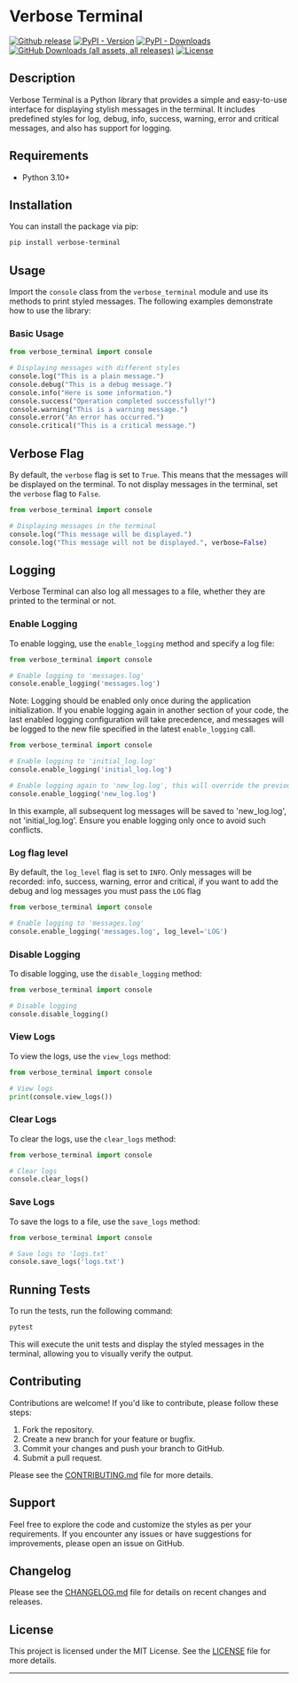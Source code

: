 # Verbose Terminal

[![Github release](https://img.shields.io/github/v/release/wipodev/Verbose_Terminal?color=0172ad&logo=github&logoColor=white)](https://github.com/wipodev/Verbose_Terminal/releases/latest)
[![PyPI - Version](https://img.shields.io/pypi/v/Verbose_Terminal?label=pypi%20release&color=0172ad)](https://pypi.org/project/Verbose_Terminal/)
[![PyPI - Downloads](https://img.shields.io/pypi/dm/Verbose_Terminal?color=0172ad&label=pypi%20downloads)](https://pypi.org/project/Verbose_Terminal/)
[![GitHub Downloads (all assets, all releases)](https://img.shields.io/github/downloads/wipodev/Verbose_Terminal/total?color=0172ad&label=github%20downloads)](https://github.com/wipodev/Verbose_Terminal)
[![License](https://img.shields.io/badge/license-MIT-%230172ad)](https://github.com/wipodev/Verbose_Terminal/blob/master/LICENSE)

## Description

Verbose Terminal is a Python library that provides a simple and easy-to-use interface for displaying stylish messages in the terminal. It includes predefined styles for log, debug, info, success, warning, error and critical messages, and also has support for logging.

## Requirements

- Python 3.10+

## Installation

You can install the package via pip:

```bash
pip install verbose-terminal
```

## Usage

Import the `console` class from the `verbose_terminal` module and use its methods to print styled messages. The following examples demonstrate how to use the library:

### Basic Usage

```python
from verbose_terminal import console

# Displaying messages with different styles
console.log("This is a plain message.")
console.debug("This is a debug message.")
console.info("Here is some information.")
console.success("Operation completed successfully!")
console.warning("This is a warning message.")
console.error("An error has occurred.")
console.critical("This is a critical message.")
```

## Verbose Flag

By default, the `verbose` flag is set to `True`. This means that the messages will be displayed on the terminal. To not display messages in the terminal, set the `verbose` flag to `False`.

```python
from verbose_terminal import console

# Displaying messages in the terminal
console.log("This message will be displayed.")
console.log("This message will not be displayed.", verbose=False)
```

## Logging

Verbose Terminal can also log all messages to a file, whether they are printed to the terminal or not.

### Enable Logging

To enable logging, use the `enable_logging` method and specify a log file:

```python
from verbose_terminal import console

# Enable logging to 'messages.log'
console.enable_logging('messages.log')
```

Note: Logging should be enabled only once during the application initialization. If you enable logging again in another section of your code, the last enabled logging configuration will take precedence, and messages will be logged to the new file specified in the latest `enable_logging` call.

```python
from verbose_terminal import console

# Enable logging to 'initial_log.log'
console.enable_logging('initial_log.log')

# Enable logging again to 'new_log.log', this will override the previous log file
console.enable_logging('new_log.log')
```

In this example, all subsequent log messages will be saved to 'new_log.log', not 'initial_log.log'. Ensure you enable logging only once to avoid such conflicts.

### Log flag level

By default, the `log_level` flag is set to `INFO`. Only messages will be recorded: info, success, warning, error and critical, if you want to add the debug and log messages you must pass the `LOG` flag

```python
from verbose_terminal import console

# Enable logging to 'messages.log'
console.enable_logging('messages.log', log_level='LOG')
```

### Disable Logging

To disable logging, use the `disable_logging` method:

```python
from verbose_terminal import console

# Disable logging
console.disable_logging()
```

### View Logs

To view the logs, use the `view_logs` method:

```python
from verbose_terminal import console

# View logs
print(console.view_logs())
```

### Clear Logs

To clear the logs, use the `clear_logs` method:

```python
from verbose_terminal import console

# Clear logs
console.clear_logs()
```

### Save Logs

To save the logs to a file, use the `save_logs` method:

```python
from verbose_terminal import console

# Save logs to 'logs.txt'
console.save_logs('logs.txt')
```

## Running Tests

To run the tests, run the following command:

```bash
pytest
```

This will execute the unit tests and display the styled messages in the terminal, allowing you to visually verify the output.

## Contributing

Contributions are welcome! If you'd like to contribute, please follow these steps:

1. Fork the repository.
2. Create a new branch for your feature or bugfix.
3. Commit your changes and push your branch to GitHub.
4. Submit a pull request.

Please see the [CONTRIBUTING.md](CONTRIBUTING.md) file for more details.

## Support

Feel free to explore the code and customize the styles as per your requirements. If you encounter any issues or have suggestions for improvements, please open an issue on GitHub.

## Changelog

Please see the [CHANGELOG.md](CHANGELOG.md) file for details on recent changes and releases.

## License

This project is licensed under the MIT License. See the [LICENSE](https://github.com/wipodev/Verbose_Terminal/blob/main/LICENSE) file for more details.

---
